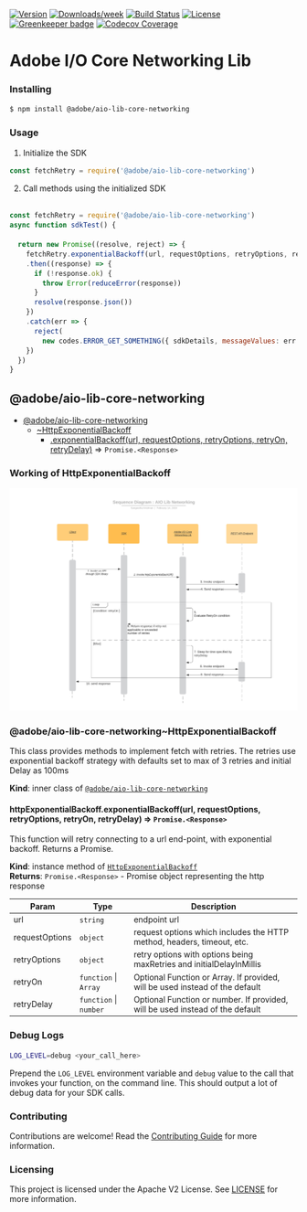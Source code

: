 <!--
Copyright 2019 Adobe. All rights reserved.
This file is licensed to you under the Apache License, Version 2.0 (the "License");
you may not use this file except in compliance with the License. You may obtain a copy
of the License at http://www.apache.org/licenses/LICENSE-2.0

Unless required by applicable law or agreed to in writing, software distributed under
the License is distributed on an "AS IS" BASIS, WITHOUT WARRANTIES OR REPRESENTATIONS
OF ANY KIND, either express or implied. See the License for the specific language
governing permissions and limitations under the License.
-->

[![Version](https://img.shields.io/npm/v/@adobe/aio-lib-core-networking.svg)](https://npmjs.org/package/@adobe/aio-lib-core-networking)
[![Downloads/week](https://img.shields.io/npm/dw/@adobe/aio-lib-core-networking.svg)](https://npmjs.org/package/@adobe/aio-lib-core-networking)
[![Build Status](https://travis-ci.com/adobe/aio-lib-core-networking.svg?branch=master)](https://travis-ci.com/adobe/aio-lib-core-networking)
[![License](https://img.shields.io/badge/License-Apache%202.0-blue.svg)](https://opensource.org/licenses/Apache-2.0) 
[![Greenkeeper badge](https://badges.greenkeeper.io/adobe/aio-lib-core-networking.svg)](https://greenkeeper.io/)
[![Codecov Coverage](https://img.shields.io/codecov/c/github/adobe/aio-lib-core-networking/master.svg?style=flat-square)](https://codecov.io/gh/adobe/aio-lib-core-networking/)

# Adobe I/O Core Networking Lib

### Installing

```bash
$ npm install @adobe/aio-lib-core-networking
```

### Usage
1) Initialize the SDK

```javascript
const fetchRetry = require('@adobe/aio-lib-core-networking')

```

2) Call methods using the initialized SDK

```javascript

const fetchRetry = require('@adobe/aio-lib-core-networking')
async function sdkTest() {

  return new Promise((resolve, reject) => {
    fetchRetry.exponentialBackoff(url, requestOptions, retryOptions, retryOn, retryDelay)
    .then((response) => {
      if (!response.ok) {
        throw Error(reduceError(response))
      }
      resolve(response.json())
    })
    .catch(err => {
      reject(
        new codes.ERROR_GET_SOMETHING({ sdkDetails, messageValues: err }))
    })
  }) 
}

```

<a name="module_@adobe/aio-lib-core-networking"></a>

## @adobe/aio-lib-core-networking

* [@adobe/aio-lib-core-networking](#module_@adobe/aio-lib-core-networking)
    * [~HttpExponentialBackoff](#module_@adobe/aio-lib-core-networking..HttpExponentialBackoff)
        * [.exponentialBackoff(url, requestOptions, retryOptions, retryOn, retryDelay)](#module_@adobe/aio-lib-core-networking..HttpExponentialBackoff+exponentialBackoff) ⇒ <code>Promise.&lt;Response&gt;</code>

<a name="module_@adobe/aio-lib-core-networking..HttpExponentialBackoff"></a>

### Working of HttpExponentialBackoff

![image not available](docs/sequenceDiagram.jpeg?s=50)

### @adobe/aio-lib-core-networking~HttpExponentialBackoff
This class provides methods to implement fetch with retries.
The retries use exponential backoff strategy
with defaults set to max of 3 retries and initial Delay as 100ms

**Kind**: inner class of [<code>@adobe/aio-lib-core-networking</code>](#module_@adobe/aio-lib-core-networking)  
<a name="module_@adobe/aio-lib-core-networking..HttpExponentialBackoff+exponentialBackoff"></a>

#### httpExponentialBackoff.exponentialBackoff(url, requestOptions, retryOptions, retryOn, retryDelay) ⇒ <code>Promise.&lt;Response&gt;</code>
This function will retry connecting to a url end-point, with
exponential backoff. Returns a Promise.

**Kind**: instance method of [<code>HttpExponentialBackoff</code>](#module_@adobe/aio-lib-core-networking..HttpExponentialBackoff)  
**Returns**: <code>Promise.&lt;Response&gt;</code> - Promise object representing the http response  

| Param | Type | Description |
| --- | --- | --- |
| url | <code>string</code> | endpoint url |
| requestOptions | <code>object</code> | request options which includes the HTTP method, headers, timeout, etc. |
| retryOptions | <code>object</code> | retry options with options being maxRetries and initialDelayInMillis |
| retryOn | <code>function</code> \| <code>Array</code> | Optional Function or Array. If provided, will be used instead of the default |
| retryDelay | <code>function</code> \| <code>number</code> | Optional Function or number. If provided, will be used instead of the default |

### Debug Logs

```bash
LOG_LEVEL=debug <your_call_here>
```

Prepend the `LOG_LEVEL` environment variable and `debug` value to the call that invokes your function, on the command line. This should output a lot of debug data for your SDK calls.

### Contributing

Contributions are welcome! Read the [Contributing Guide](./.github/CONTRIBUTING.md) for more information.

### Licensing

This project is licensed under the Apache V2 License. See [LICENSE](LICENSE) for more information.
